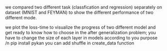 we compared two different task (classfication and regression) separately on dataset (MNIST and FEYMAN) to show the different performance of two different mode.

we plot the loss-time to visualize the progress of two different model and get ready to know how to choose in the after generalization problem; 
you have to change the size of each layer in models according to you purpose /n
pip install pykan
you can add shuffle in create_data function 
